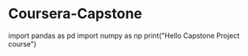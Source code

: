 # Coursera-Capstone
import pandas as pd 
import numpy as np 
print("Hello Capstone Project course")
